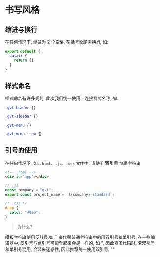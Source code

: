 书写风格
=======

缩进与换行
---------

在任何情况下, 缩进为 2 个空格, 花括号收尾需换行, 如:

```javascript
export default {
  data() {
    return {}
  }
}
```

样式命名
-------

样式命名有许多规则, 此次我们统一使用 ```-``` 连接样式名称, 如:

```css
.gvt-header {}

.gvt-sidebar {}

.gvt-menu {}

.gvt-menu-item {}
```

引号的使用
---------

在任何情况下, 如: ```.html```、```.js```、```.css``` 文件中, 请使用 **双引号** 包裹字符串

```html
<!-- .html -->
<div id="app"></div>
```

```js
// .js
const company = "gvt";
export const project_name = `${company}-standard`;
```

```css
/* .css */
#app {
  color: "#000";
}
```

>为什么?

模板字符串使用反引号,如:`` 来代替普通字符串中的用双引号和单引号. 在一些编辑器中, 反引号与单引号可能看起来会是一样的, 如:'', 因此查阅代码时, 若双引号和单引号混用, 会带来迷惑性, 因此推荐统一使用双引号: "" 
